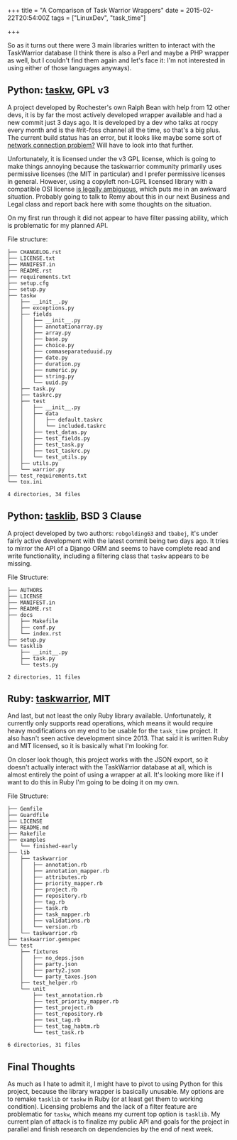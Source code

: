 +++
title = "A Comparison of Task Warrior Wrappers"
date = 2015-02-22T20:54:00Z
tags = ["LinuxDev", "task_time"]

+++

So as it turns out there were 3 main libraries written to interact with the TaskWarrior database (I think there is also a Perl and maybe a PHP wrapper as well, but I couldn't find them again and let's face it: I'm not interested in using either of those languages anyways).

<!-- more -->

## Python: [taskw](https://github.com/ralphbean/taskw), GPL v3

A project developed by Rochester's own Ralph Bean with help from 12 other devs, it is by far the most actively developed wrapper available and had a new commit just 3 days ago. It is developed by a dev who talks at rocpy every month and is the #rit-foss channel all the time, so that's a big plus. The current build status has an error, but it looks like maybe some sort of [network connection problem?](https://travis-ci.org/ralphbean/taskw) Will have to look into that further.

Unfortunately, it is licensed under the v3 GPL license, which is going to make things annoying because the taskwarrior community primarily uses permissive licenses (the MIT in particular) and I prefer permissive licenses in general. However, using a copyleft non-LGPL licensed library with a compatible OSI license [is legally ambiguous](http://en.wikipedia.org/wiki/GNU_General_Public_License#Compatibility_and_multi-licensing), which puts me in an awkward situation. Probably going to talk to Remy about this in our next Business and Legal class and report back here with some thoughts on the situation.

On my first run through it did not appear to have filter passing ability, which is problematic for my planned API.

File structure:

~~~
├── CHANGELOG.rst
├── LICENSE.txt
├── MANIFEST.in
├── README.rst
├── requirements.txt
├── setup.cfg
├── setup.py
├── taskw
│   ├── __init__.py
│   ├── exceptions.py
│   ├── fields
│   │   ├── __init__.py
│   │   ├── annotationarray.py
│   │   ├── array.py
│   │   ├── base.py
│   │   ├── choice.py
│   │   ├── commaseparateduuid.py
│   │   ├── date.py
│   │   ├── duration.py
│   │   ├── numeric.py
│   │   ├── string.py
│   │   └── uuid.py
│   ├── task.py
│   ├── taskrc.py
│   ├── test
│   │   ├── __init__.py
│   │   ├── data
│   │   │   ├── default.taskrc
│   │   │   └── included.taskrc
│   │   ├── test_datas.py
│   │   ├── test_fields.py
│   │   ├── test_task.py
│   │   ├── test_taskrc.py
│   │   └── test_utils.py
│   ├── utils.py
│   └── warrior.py
├── test_requirements.txt
└── tox.ini

4 directories, 34 files
~~~

## Python: [tasklib](https://github.com/robgolding63/tasklib), BSD 3 Clause

A project developed by two authors: `robgolding63` and `tbabej`, it's under fairly active development with the latest commit being two days ago. It tries to mirror the API of a Django ORM and seems to have complete read and write functionality, including a filtering class that `taskw` appears to be missing.

File Structure:

~~~
├── AUTHORS
├── LICENSE
├── MANIFEST.in
├── README.rst
├── docs
│   ├── Makefile
│   ├── conf.py
│   └── index.rst
├── setup.py
└── tasklib
    ├── __init__.py
    ├── task.py
    └── tests.py

2 directories, 11 files
~~~

## Ruby: [taskwarrior](https://github.com/dropofwill/taskwarrior), MIT

And last, but not least the only Ruby library available. Unfortunately, it currently only supports read operations, which means it would require heavy modifications on my end to be usable for the `task_time` project. It also hasn't seen active development since 2013. That said it is written Ruby and MIT licensed, so it is basically what I'm looking for.

On closer look though, this project works with the JSON export, so it doesn't actually interact with the TaskWarrior database at all, which is almost entirely the point of using a wrapper at all. It's looking more like if I want to do this in Ruby I'm going to be doing it on my own.

File Structure:

~~~
├── Gemfile
├── Guardfile
├── LICENSE
├── README.md
├── Rakefile
├── examples
│   └── finished-early
├── lib
│   ├── taskwarrior
│   │   ├── annotation.rb
│   │   ├── annotation_mapper.rb
│   │   ├── attributes.rb
│   │   ├── priority_mapper.rb
│   │   ├── project.rb
│   │   ├── repository.rb
│   │   ├── tag.rb
│   │   ├── task.rb
│   │   ├── task_mapper.rb
│   │   ├── validations.rb
│   │   └── version.rb
│   └── taskwarrior.rb
├── taskwarrior.gemspec
└── test
    ├── fixtures
    │   ├── no_deps.json
    │   ├── party.json
    │   ├── party2.json
    │   └── party_taxes.json
    ├── test_helper.rb
    └── unit
        ├── test_annotation.rb
        ├── test_priority_mapper.rb
        ├── test_project.rb
        ├── test_repository.rb
        ├── test_tag.rb
        ├── test_tag_habtm.rb
        └── test_task.rb

6 directories, 31 files
~~~


## Final Thoughts

As much as I hate to admit it, I might have to pivot to using Python for this project, because the library wrapper is basically unusable. My options are to remake `tasklib` or `taskw` in Ruby (or at least get them to working condition). Licensing problems and the lack of a filter feature are problematic for `taskw`, which means my current top option is `tasklib`. My current plan of attack is to finalize my public API and goals for the project in parallel and finish research on dependencies by the end of next week.
